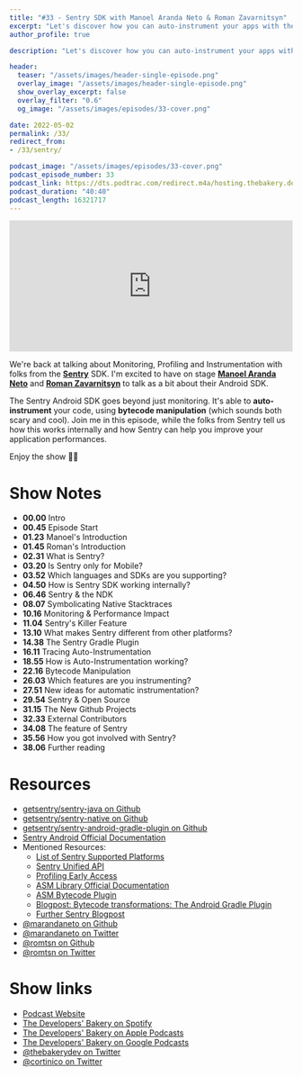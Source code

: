 ```yaml
---
title: "#33 - Sentry SDK with Manoel Aranda Neto & Roman Zavarnitsyn"
excerpt: "Let's discover how you can auto-instrument your apps with the Sentry SDK, Roman Zavarnitsyn and Manoel Aranda Neto"
author_profile: true

description: "Let's discover how you can auto-instrument your apps with the Sentry SDK, Roman Zavarnitsyn and Manoel Aranda Neto"

header:
  teaser: "/assets/images/header-single-episode.png"
  overlay_image: "/assets/images/header-single-episode.png"
  show_overlay_excerpt: false
  overlay_filter: "0.6"
  og_image: "/assets/images/episodes/33-cover.png"

date: 2022-05-02
permalink: /33/
redirect_from:
- /33/sentry/

podcast_image: "/assets/images/episodes/33-cover.png"
podcast_episode_number: 33
podcast_link: https://dts.podtrac.com/redirect.m4a/hosting.thebakery.dev/33-thedevelopersbakery-sentry-sdk.m4a
podcast_duration: "40:40"
podcast_length: 16321717
---
```


<iframe src="https://open.spotify.com/embed-podcast/show/4jV6Yoz7D38sZJlYMzJm3k" width="100%" height="233" frameborder="0" allowtransparency="true" allow="encrypted-media"></iframe>

We're back at talking about Monitoring, Profiling and Instrumentation with folks from the [**Sentry**](https://sentry.io/welcome/) SDK. I'm excited to have on stage [**Manoel Aranda Neto**](https://github.com/marandaneto) and [**Roman Zavarnitsyn**](https://github.com/romtsn) to talk as a bit about their Android SDK.

The Sentry Android SDK goes beyond just monitoring. It's able to **auto-instrument** your code, using **bytecode manipulation** (which sounds both scary and cool). Join me in this episode, while the folks from Sentry tell us how this works internally and how Sentry can help you improve your application performances.

Enjoy the show 👨‍🍳

# Show Notes

- **00.00** Intro
- **00.45** Episode Start
- **01.23** Manoel's Introduction
- **01.45** Roman's Introduction
- **02.31** What is Sentry?
- **03.20** Is Sentry only for Mobile?
- **03.52** Which languages and SDKs are you supporting?
- **04.50** How is Sentry SDK working internally?
- **06.46** Sentry & the NDK
- **08.07** Symbolicating Native Stacktraces
- **10.16** Monitoring & Performance Impact
- **11.04** Sentry's Killer Feature
- **13.10** What makes Sentry different from other platforms?
- **14.38** The Sentry Gradle Plugin
- **16.11** Tracing Auto-Instrumentation
- **18.55** How is Auto-Instrumentation working?
- **22.16** Bytecode Manipulation
- **26.03** Which features are you instrumenting?
- **27.51** New ideas for automatic instrumentation?
- **29.54** Sentry & Open Source
- **31.15** The New Github Projects
- **32.33** External Contributors
- **34.08** The feature of Sentry
- **35.56** How you got involved with Sentry?
- **38.06** Further reading

# Resources

* <i class="fab fa-github"></i> [getsentry/sentry-java on Github](https://github.com/getsentry/sentry-java)
* <i class="fab fa-github"></i> [getsentry/sentry-native on Github](https://github.com/getsentry/sentry-native)
* <i class="fab fa-github"></i> [getsentry/sentry-android-gradle-plugin on Github](https://github.com/getsentry/sentry-android-gradle-plugin)
* <i class="fas fa-link"></i> [Sentry Android Official Documentation](https://docs.sentry.io/platforms/android/)
* Mentioned Resources:
    * <i class="fas fa-link"></i> [List of Sentry Supported Platforms](https://docs.sentry.io/platforms/)
    * <i class="fas fa-link"></i> [Sentry Unified API](https://develop.sentry.dev/sdk/unified-api/)
    * <i class="fas fa-link"></i> [Profiling Early Access](https://twitter.com/mitsuhiko/status/1517545800632569863)
    * <i class="fas fa-link"></i> [ASM Library Official Documentation](https://asm.ow2.io/)
    * <i class="fas fa-link"></i> [ASM Bytecode Plugin](https://plugins.jetbrains.com/plugin/5918-asm-bytecode-outline)
    * <i class="fas fa-link"></i> [Blogpost: Bytecode transformations: The Android Gradle Plugin](https://blog.sentry.io/2021/12/14/bytecode-transformations-the-android-gradle-plugin)
    * <i class="fas fa-link"></i> [Further Sentry Blogpost](https://github.com/getsentry/sentry-java#blog-posts)
* <i class="fab fa-github"></i> [@marandaneto on Github](https://github.com/marandaneto)
* <i class="fab fa-twitter"></i> [@marandaneto on Twitter](https://twitter.com/marandaneto)
* <i class="fab fa-github"></i> [@romtsn on Github](https://github.com/romtsn)
* <i class="fab fa-twitter"></i> [@romtsn on Twitter](https://twitter.com/romtsn)

# Show links

* <i class="fas fa-link"></i> [Podcast Website](https://thebakery.dev)
* <i class="fab fa-spotify"></i> [The Developers' Bakery on Spotify](https://open.spotify.com/show/4jV6Yoz7D38sZJlYMzJm3k?si=AL3ske_0R_CKlEScMhYhug)
* <i class="fas fa-podcast"></i> [The Developers' Bakery on Apple Podcasts](https://podcasts.apple.com/us/podcast/the-developers-bakery/id1542849034)
* <i class="fab fa-google-play"></i> [The Developers' Bakery on Google Podcasts](https://podcasts.google.com/feed/aHR0cHM6Ly90aGViYWtlcnkuZGV2L3BvZGNhc3QueG1s)
* <i class="fab fa-twitter"></i> [@thebakerydev on Twitter](https://twitter.com/thebakerydev)
* <i class="fab fa-twitter"></i> [@cortinico on Twitter](https://twitter.com/cortinico)